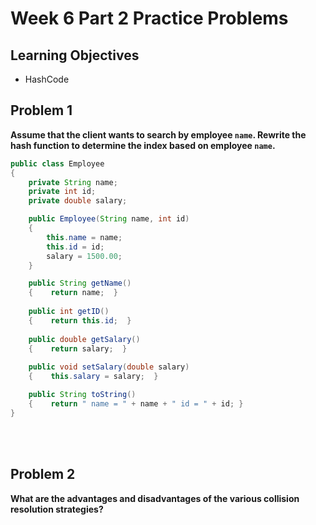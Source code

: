 Week 6 Part 2 Practice Problems
========================

Learning Objectives
-------------------
- HashCode


Problem 1
---------

**Assume that the client wants to search by employee `name`. Rewrite the hash function to determine the index based on employee `name`.**

```java
public class Employee
{
    private String name;
    private int id;
    private double salary;

    public Employee(String name, int id) 
    {
        this.name = name;
        this.id = id;
        salary = 1500.00;
    }

    public String getName()
    {    return name;  }
    
    public int getID() 
    {    return this.id;  }
    
    public double getSalary() 
    {    return salary;  }
    
    public void setSalary(double salary) 
    {    this.salary = salary;  }

    public String toString() 
    {    return " name = " + name + " id = " + id; }
}
```

<br><br>


Problem 2
---------

**What are the advantages and disadvantages of the various collision resolution strategies?**

<br><br>

